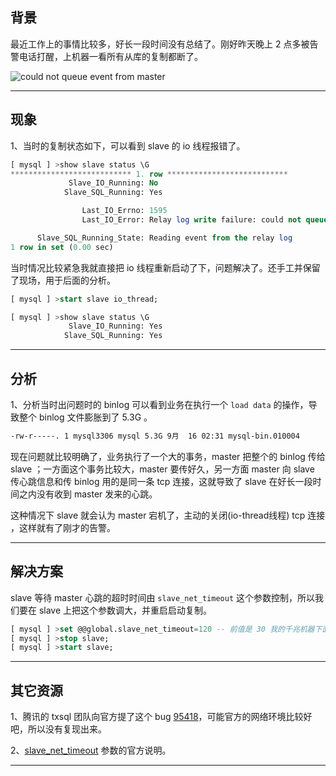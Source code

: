 ## 背景

最近工作上的事情比较多，好长一段时间没有总结了。刚好昨天晚上 2 点多被告警电话打醒，上机器一看所有从库的复制都断了。

![could not queue event from master](static/2020-37/1595.jpg)

---


## 现象

1、当时的复制状态如下，可以看到 slave 的 io 线程报错了。

```sql
[ mysql ] >show slave status \G
*************************** 1. row ***************************
             Slave_IO_Running: No
            Slave_SQL_Running: Yes

                Last_IO_Errno: 1595
                Last_IO_Error: Relay log write failure: could not queue event from master

      Slave_SQL_Running_State: Reading event from the relay log
1 row in set (0.00 sec)

```

当时情况比较紧急我就直接把 io 线程重新启动了下，问题解决了。还手工并保留了现场，用于后面的分析。
```sql
[ mysql ] >start slave io_thread;

[ mysql ] >show slave status \G
             Slave_IO_Running: Yes
            Slave_SQL_Running: Yes
```

---

## 分析
1、分析当时出问题时的 binlog 可以看到业务在执行一个 `load data` 的操作，导致整个 binlog 文件膨胀到了 5.3G 。
```bash
-rw-r-----. 1 mysql3306 mysql 5.3G 9月  16 02:31 mysql-bin.010004
```

现在问题就比较明确了，业务执行了一个大的事务，master 把整个的 binlog 传给 slave ；一方面这个事务比较大，master 要传好久，另一方面 master 向 slave 传心跳信息和传 binlog 用的是同一条 tcp 连接，这就导致了 slave 在好长一段时间之内没有收到 master 发来的心跳。

这种情况下 slave 就会认为 master 宕机了，主动的关闭(io-thread线程) tcp 连接 ，这样就有了刚才的告警。

---

## 解决方案
slave 等待 master 心跳的超时时间由 `slave_net_timeout` 这个参数控制，所以我们要在 slave 上把这个参数调大，并重启启动复制。
```sql
[ mysql ] >set @@global.slave_net_timeout=120 -- 前值是 30 我的千兆机器下面挂了多台 slave ，网卡流量有些不足。
[ mysql ] >stop slave;
[ mysql ] >start slave;

```
---

## 其它资源
1、腾讯的 txsql 团队向官方提了这个 bug [95418](https://bugs.mysql.com/bug.php?id=95418)，可能官方的网络环境比较好吧，所以没有复现出来。

2、[slave_net_timeout](https://dev.mysql.com/doc/refman/5.7/en/replication-options-replica.html#sysvar_slave_net_timeout) 参数的官方说明。

---






